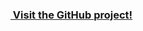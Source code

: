 <h3><a href="{{ .Site.Params.external.github }}/{{ .Get 0 }}"><i class='icon icon-right-circled'></i>&nbsp;Visit the GitHub project!</a></h3>
